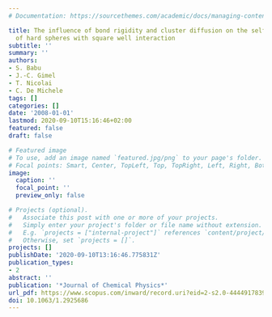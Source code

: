 ```yaml
---
# Documentation: https://sourcethemes.com/academic/docs/managing-content/

title: The influence of bond rigidity and cluster diffusion on the self-diffusion
  of hard spheres with square well interaction
subtitle: ''
summary: ''
authors:
- S. Babu
- J.-C. Gimel
- T. Nicolai
- C. De Michele
tags: []
categories: []
date: '2008-01-01'
lastmod: 2020-09-10T15:16:46+02:00
featured: false
draft: false

# Featured image
# To use, add an image named `featured.jpg/png` to your page's folder.
# Focal points: Smart, Center, TopLeft, Top, TopRight, Left, Right, BottomLeft, Bottom, BottomRight.
image:
  caption: ''
  focal_point: ''
  preview_only: false

# Projects (optional).
#   Associate this post with one or more of your projects.
#   Simply enter your project's folder or file name without extension.
#   E.g. `projects = ["internal-project"]` references `content/project/deep-learning/index.md`.
#   Otherwise, set `projects = []`.
projects: []
publishDate: '2020-09-10T13:16:46.775831Z'
publication_types:
- 2
abstract: ''
publication: '*Journal of Chemical Physics*'
url_pdf: https://www.scopus.com/inward/record.uri?eid=2-s2.0-44449178395&doi=10.1063%2f1.2925686&partnerID=40&md5=f56f6b744cac13b06840803e2dc95f58
doi: 10.1063/1.2925686
---
```

